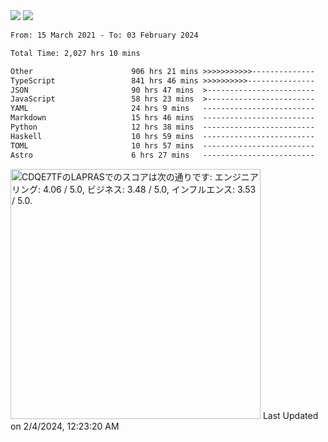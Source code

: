 <div>
  <img src="https://github-readme-stats.vercel.app/api?username=naporin0624&count_private=true&show_icons=true" />
  <img src="https://github-readme-stats.vercel.app/api/top-langs/?username=naporin0624&layout=compact&hide=css" />
  <!--START_SECTION:waka-->

```txt
From: 15 March 2021 - To: 03 February 2024

Total Time: 2,027 hrs 10 mins

Other                      906 hrs 21 mins >>>>>>>>>>>--------------   44.71 %
TypeScript                 841 hrs 46 mins >>>>>>>>>>---------------   41.52 %
JSON                       90 hrs 47 mins  >------------------------   04.48 %
JavaScript                 58 hrs 23 mins  >------------------------   02.88 %
YAML                       24 hrs 9 mins   -------------------------   01.19 %
Markdown                   15 hrs 46 mins  -------------------------   00.78 %
Python                     12 hrs 38 mins  -------------------------   00.62 %
Haskell                    10 hrs 59 mins  -------------------------   00.54 %
TOML                       10 hrs 57 mins  -------------------------   00.54 %
Astro                      6 hrs 27 mins   -------------------------   00.32 %
```

<!--END_SECTION:waka-->
  
  <!--START_SECTION:lapras-card-->
<p ><a href="https://lapras.com/public/CDQE7TF" target="_blank" rel="noopener noreferrer"><img alt="CDQE7TFのLAPRASでのスコアは次の通りです: エンジニアリング: 4.06 / 5.0, ビジネス: 3.48 / 5.0, インフルエンス: 3.53 / 5.0." src="https://lapras-card-generator.vercel.app/api/svg?e=4.06&b=3.48&i=3.53&b1=%23232323&b2=%236d6d6d&i1=%23212121&i2=%23818181&l=ja" width="400" ></a>  
Last Updated on 2/4/2024, 12:23:20 AM</p>
<!--END_SECTION:lapras-card-->
</div>

